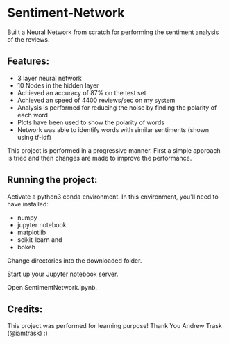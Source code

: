 # Sentiment-Network
Built a Neural Network from scratch for performing the sentiment analysis of the reviews. 

## Features:
- 3 layer neural network
- 10 Nodes in the hidden layer
- Achieved an accuracy of 87% on the test set
- Achieved an speed of 4400 reviews/sec on my system
- Analysis is performed for reducing the noise by finding the polarity of each word
- Plots have been used to show the polarity of words
- Network was able to identify words with similar sentiments (shown using tf-idf)


This project is performed in a progressive manner. First a simple approach is tried and then changes are made to improve the performance.

## Running the project:
Activate a python3 conda environment. In this environment, you'll need to have installed:
- numpy
- jupyter notebook 
- matplotlib 
- scikit-learn and 
- bokeh

Change directories into the downloaded folder.

Start up your Jupyter notebook server.

Open SentimentNetwork.ipynb.

## Credits:
This project was performed for learning purpose! Thank You Andrew Trask (@iamtrask) :)  
